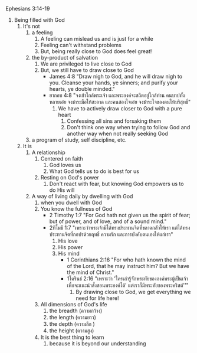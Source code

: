 Ephesians 3:14-19

1. Being filled with God
   1. It's not
		1. a feeling
			1. A feeling can mislead us and is just for a while
			2. Feeling can't withstand problems 
			3. But, being really close to God does feel great!
		2. the by-product of salvation
			1. We are privileged to live close to God
			2. But, we still have to draw close to God
				- James 4:8 "Draw nigh to God, and he will draw nigh to you. Cleanse your hands, ye sinners; and purify your hearts, ye double minded."
				- ยากอบ 4:8 "จงเข้าใกล้พระเจ้า และพระองค์จะสถิตอยู่ใกล้ท่าน คนบาปทั้งหลายเอ๋ย จงชำระมือให้สะอาด และคนสองใจเอ๋ย จงชำระใจของตนให้บริสุทธิ์"
					1. We have to actively draw closer to God with a pure heart
						1. Confessing all sins and forsaking them
						2. Don't think one way when trying to follow God and another way when not really seeking God
		3. a program of study, self discipline, etc.
   1. It is
      1. A relationship
         1. Centered on faith
            1. God loves us
            2. What God tells us to do is best for us
         2. Resting on God's power
            1. Don't react with fear, but knowing God empowers us to do His will
      2. A way of living daily by dwelling with God
			1. when you dwell with God
			2. You know the fullness of God
				- 2 Timothy 1:7 "For God hath not given us the spirit of fear; but of power, and of love, and of a sound mind."
				- 2ทิโมธี 1:7 "เพราะว่าพระเจ้ามิได้ทรงประทานจิตที่ขลาดกลัวให้เรา แต่ได้ทรงประทานจิตที่กอปรด้วยฤทธิ์ ความรัก และการบังคับตนเองให้แก่เรา"
	               1. His love
	               2. His power
	               3. His mind
						- 1 Corinthians 2:16 "For who hath known the mind of the Lord, that he may instruct him? But we have the mind of Christ."
						- 1โครินธ์ 2:16 "เพราะว่า 'ใครเล่ารู้จักพระทัยขององค์พระผู้เป็นเจ้าเพื่อจะแนะนำสั่งสอนพระองค์ได้' แต่เราก็มีพระทัยของพระคริสต์''"
							1. By drawing close to God, we get everything we need for life here!
			3. All dimensions of God's life
			   1. the breadth (ความกว้าง)
			   2. the length (ความยาว)
			   3. the depth (ความลึก )
			   4. the height (ความสูง)
			4. It is the best thing to learn
			   1. because it is beyond our understanding